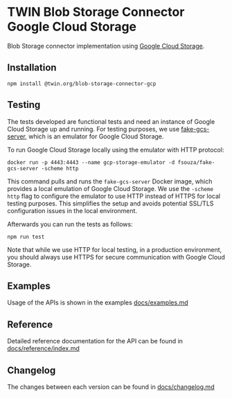 # TWIN Blob Storage Connector Google Cloud Storage

Blob Storage connector implementation using [Google Cloud Storage](https://cloud.google.com/storage/docs/reference/libraries).

## Installation

```shell
npm install @twin.org/blob-storage-connector-gcp
```

## Testing

The tests developed are functional tests and need an instance of Google Cloud Storage up and running. For testing purposes, we use [fake-gcs-server](https://github.com/fsouza/fake-gcs-server), which is an emulator for Google Cloud Storage.

To run Google Cloud Storage locally using the emulator with HTTP protocol:

```shell
docker run -p 4443:4443 --name gcp-storage-emulator -d fsouza/fake-gcs-server -scheme http
```

This command pulls and runs the `fake-gcs-server` Docker image, which provides a local emulation of Google Cloud Storage. We use the `-scheme http` flag to configure the emulator to use HTTP instead of HTTPS for local testing purposes. This simplifies the setup and avoids potential SSL/TLS configuration issues in the local environment.

Afterwards you can run the tests as follows:

```shell
npm run test
```

Note that while we use HTTP for local testing, in a production environment, you should always use HTTPS for secure communication with Google Cloud Storage.

## Examples

Usage of the APIs is shown in the examples [docs/examples.md](docs/examples.md)

## Reference

Detailed reference documentation for the API can be found in [docs/reference/index.md](docs/reference/index.md)

## Changelog

The changes between each version can be found in [docs/changelog.md](docs/changelog.md)
